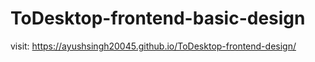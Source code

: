 ﻿# ToDesktop-frontend-basic-design

visit:
 https://ayushsingh20045.github.io/ToDesktop-frontend-design/
